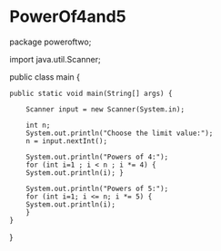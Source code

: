 # PowerOf4and5

package poweroftwo;

import java.util.Scanner;

public class main {

	public static void main(String[] args) {
		
		Scanner input = new Scanner(System.in);
		
		int n;
		System.out.println("Choose the limit value:");
		n = input.nextInt();
		
		System.out.println("Powers of 4:");
		for (int i=1 ; i < n ; i *= 4) {
		System.out.println(i); }
		
		System.out.println("Powers of 5:");
        for (int i=1; i <= n; i *= 5) {
		System.out.println(i); 
		}
	}
}
